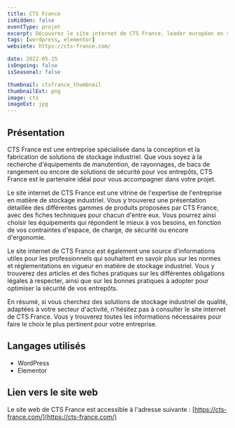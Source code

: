 ```yaml
---
title: CTS France
isHidden: false
eventType: projet
excerpt: Découvrez le site internet de CTS France, leader européen en solutions de stockage industriel, pour des solutions de qualité, adaptées à tous les secteurs d'activité.
tags: [wordpress, elementor]
websiete: https://cts-france.com/

date: 2022-05-15
isOngoing: false
isSeasonal: false

thumbnail: ctsfrance_thumbnail
thumbnailExt: png
image: cts
imageExt: jpg
---
```


## Présentation

CTS France est une entreprise spécialisée dans la conception et la fabrication de solutions de stockage industriel. Que
vous soyez à la recherche d'équipements de manutention, de rayonnages, de bacs de rangement ou encore de solutions de
sécurité pour vos entrepôts, CTS France est le partenaire idéal pour vous accompagner dans votre projet.

Le site internet de CTS France est une vitrine de l'expertise de l'entreprise en matière de stockage industriel. Vous y
trouverez une présentation détaillée des différentes gammes de produits proposées par CTS France, avec des fiches
techniques pour chacun d'entre eux. Vous pourrez ainsi choisir les équipements qui répondent le mieux à vos besoins, en
fonction de vos contraintes d'espace, de charge, de sécurité ou encore d'ergonomie.

Le site internet de CTS France est également une source d'informations utiles pour les professionnels qui souhaitent en
savoir plus sur les normes et réglementations en vigueur en matière de stockage industriel. Vous y trouverez des
articles et des fiches pratiques sur les différentes obligations légales à respecter, ainsi que sur les bonnes pratiques
à adopter pour optimiser la sécurité de vos entrepôts.

En résumé, si vous cherchez des solutions de stockage industriel de qualité, adaptées à votre secteur d'activité,
n'hésitez pas à consulter le site internet de CTS France. Vous y trouverez toutes les informations nécessaires pour
faire le choix le plus pertinent pour votre entreprise.

## Langages utilisés

- WordPress
- Elementor

## Lien vers le site web

Le site web de CTS France est accessible à l'adresse suivante : [https://cts-france.com/](https://cts-france.com/)
